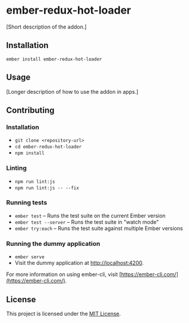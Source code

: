 ember-redux-hot-loader
==============================================================================

[Short description of the addon.]

Installation
------------------------------------------------------------------------------

```
ember install ember-redux-hot-loader
```


Usage
------------------------------------------------------------------------------

[Longer description of how to use the addon in apps.]


Contributing
------------------------------------------------------------------------------

### Installation

* `git clone <repository-url>`
* `cd ember-redux-hot-loader`
* `npm install`

### Linting

* `npm run lint:js`
* `npm run lint:js -- --fix`

### Running tests

* `ember test` – Runs the test suite on the current Ember version
* `ember test --server` – Runs the test suite in "watch mode"
* `ember try:each` – Runs the test suite against multiple Ember versions

### Running the dummy application

* `ember serve`
* Visit the dummy application at [http://localhost:4200](http://localhost:4200).

For more information on using ember-cli, visit [https://ember-cli.com/](https://ember-cli.com/).

License
------------------------------------------------------------------------------

This project is licensed under the [MIT License](LICENSE.md).
